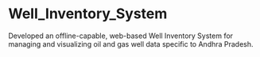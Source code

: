 # Well_Inventory_System
 Developed an offline-capable, web-based Well Inventory System for managing and visualizing oil and gas well  data specific to Andhra Pradesh.
